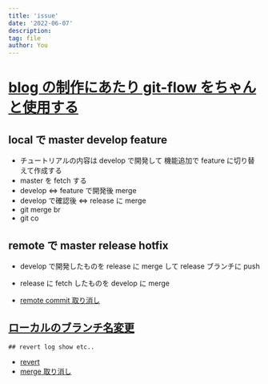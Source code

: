 ```yaml
---
title: 'issue'
date: '2022-06-07'
description:
tag: file
author: You
---
```


# [blog の制作にあたり git-flow をちゃんと使用する](https://dev.classmethod.jp/articles/introduce-git-flow/)

## local で master develop feature

- チュートリアルの内容は develop で開発して 機能追加で feature に切り替えて作成する
- master を fetch する
- develop ⇔ feature で開発後 merge
- develop で確認後 ⇔ release に merge
- git merge br
- git co

## remote で master release hotfix

- develop で開発したものを release に merge して release ブランチに push
- release に fetch したものを develop に merge

- [remote commit 取り消し](https://techtechmedia.com/cancel-remote-commit-git/#:~:text=%E3%83%AA%E3%83%A2%E3%83%BC%E3%83%88%E3%81%AB%E8%AA%A4%E3%81%A3%E3%81%A6%E3%83%97%E3%83%83%E3%82%B7%E3%83%A5%E3%81%97%E3%81%A6%E3%81%97%E3%81%BE%E3%81%A3%E3%81%9F%EF%BC%81,-%E3%83%AA%E3%83%A2%E3%83%BC%E3%83%88%E3%81%AB%E3%83%97%E3%83%83%E3%82%B7%E3%83%A5&text=%E3%83%AA%E3%83%A2%E3%83%BC%E3%83%88%E3%81%A8%E3%83%AD%E3%83%BC%E3%82%AB%E3%83%AB%E3%81%AE%E3%82%B3%E3%83%9F%E3%83%83%E3%83%88,%E3%81%93%E3%81%A8%E3%81%A7%E8%A7%A3%E6%B6%88%E3%81%A7%E3%81%8D%E3%81%BE%E3%81%99%E3%80%82)

## [ローカルのブランチ名変更](https://qiita.com/suin/items/96c110b218d919168d64)

    ## revert log show etc..

- [revert](https://qiita.com/chihiro/items/2fa827d0eac98109e7ee)
- [merge 取り消し](https://qiita.com/chihiro/items/5dd671aa6f1c332986a7)
